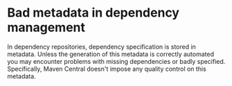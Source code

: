 # Bad metadata in dependency management
In dependency repositories, dependency specification is stored in metadata. Unless the generation of this metadata is correctly automated you may encounter problems with missing dependencies or badly specified. Specifically, Maven Central doesn't impose any quality control on this metadata.
